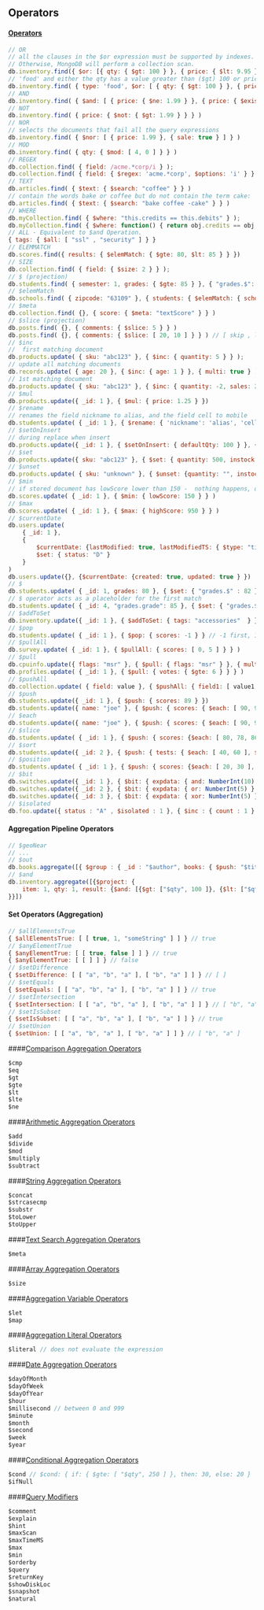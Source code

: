 Operators
-

#### [Operators](http://docs.mongodb.org/manual/reference/operator/query/)
````js
// OR
// all the clauses in the $or expression must be supported by indexes.
// Otherwise, MongoDB will perform a collection scan.
db.inventory.find({ $or: [{ qty: { $gt: 100 } }, { price: { $lt: 9.95 } } ] })
// 'food' and either the qty has a value greater than ($gt) 100 or price is less than ($lt) 9.95
db.inventory.find( { type: 'food', $or: [ { qty: { $gt: 100 } }, { price: { $lt: 9.95 } } ] } )
// AND
db.inventory.find( { $and: [ { price: { $ne: 1.99 } }, { price: { $exists: true } } ] } )
// NOT
db.inventory.find( { price: { $not: { $gt: 1.99 } } } )
// NOR
// selects the documents that fail all the query expressions
db.inventory.find( { $nor: [ { price: 1.99 }, { sale: true } ] } )
// MOD
db.inventory.find( { qty: { $mod: [ 4, 0 ] } } )
// REGEX
db.collection.find( { field: /acme.*corp/i } );
db.collection.find( { field: { $regex: 'acme.*corp', $options: 'i' } } );
// TEXT
db.articles.find( { $text: { $search: "coffee" } } )
// contain the words bake or coffee but do not contain the term cake:
db.articles.find( { $text: { $search: "bake coffee -cake" } } )
// WHERE
db.myCollection.find( { $where: "this.credits == this.debits" } );
db.myCollection.find( { $where: function() { return obj.credits == obj.debits; } } );
// ALL - Equivalent to $and Operation.
{ tags: { $all: [ "ssl" , "security" ] } }
// ELEMMATCH
db.scores.find({ results: { $elemMatch: { $gte: 80, $lt: 85 } } })
// SIZE
db.collection.find( { field: { $size: 2 } } );
// $ (projection)
db.students.find( { semester: 1, grades: { $gte: 85 } }, { "grades.$": 1 } )
// $elemMatch
db.schools.find( { zipcode: "63109" }, { students: { $elemMatch: { school: 102, age: { $gt: 10} } } } )
// $meta
db.collection.find( {}, { score: { $meta: "textScore" } } )
// $slice (projection)
db.posts.find( {}, { comments: { $slice: 5 } } )
db.posts.find( {}, { comments: { $slice: [ 20, 10 ] } } ) // [ skip , limit ]
// $inc
//  first matching document
db.products.update( { sku: "abc123" }, { $inc: { quantity: 5 } } );
// update all matching documents
db.records.update( { age: 20 }, { $inc: { age: 1 } }, { multi: true } );
// 1st matching document
db.products.update( { sku: "abc123" }, { $inc: { quantity: -2, sales: 2 } } );
// $mul
db.products.update({ _id: 1 }, { $mul: { price: 1.25 } })
// $rename
// renames the field nickname to alias, and the field cell to mobile
db.students.update( { _id: 1 }, { $rename: { 'nickname': 'alias', 'cell': 'mobile' } } )
// $setOnInsert
// during replace when insert
db.products.update({ _id: 1 }, { $setOnInsert: { defaultQty: 100 } }, { upsert: true })
// $set
db.products.update({ sku: "abc123" }, { $set: { quantity: 500, instock: true, "details.make": "ZYX" } })
// $unset
db.products.update( { sku: "unknown" }, { $unset: {quantity: "", instock: ""} } )
// $min
// if stored document has lowScore lower than 150 -  nothing happens, otherwise lowScore will set to 150
db.scores.update( { _id: 1 }, { $min: { lowScore: 150 } } )
// $max
db.scores.update( { _id: 1 }, { $max: { highScore: 950 } } )
// $currentDate
db.users.update(
    { _id: 1 },
    {
        $currentDate: {lastModified: true, lastModifiedTS: { $type: "timestamp" }},
        $set: { status: "D" }
    }
)
db.users.update({}, {$currentDate: {created: true, updated: true } })
// $
db.students.update( { _id: 1, grades: 80 }, { $set: { "grades.$" : 82 } } )
// $ operator acts as a placeholder for the first match
db.students.update( { _id: 4, "grades.grade": 85 }, { $set: { "grades.$.std" : 6 } } )
// $addToSet
db.inventory.update({ _id: 1 }, { $addToSet: { tags: "accessories"  } })
// $pop
db.students.update( { _id: 1 }, { $pop: { scores: -1 } } // -1 first, 1 last
// $pullAll
db.survey.update( { _id: 1 }, { $pullAll: { scores: [ 0, 5 ] } } )
// $pull
db.cpuinfo.update({ flags: "msr" }, { $pull: { flags: "msr" } }, { multi: true })
db.profiles.update( { _id: 1 }, { $pull: { votes: { $gte: 6 } } } )
// $pushAll
db.collection.update( { field: value }, { $pushAll: { field1: [ value1, value2, value3 ] } } );
// $push
db.students.update({ _id: 1 }, { $push: { scores: 89 } })
db.students.update({ name: "joe" }, { $push: { scores: { $each: [ 90, 92, 85 ] } } })
// $each
db.students.update({ name: "joe" }, { $push: { scores: { $each: [ 90, 92, 85 ] } } })
// $slice
db.students.update( { _id: 1 }, { $push: { scores: {$each: [ 80, 78, 86 ], $slice: -5 } } } )
// $sort
db.students.update({ _id: 2 }, { $push: { tests: { $each: [ 40, 60 ], $sort: 1 } } })
// $position
db.students.update( { _id: 1 }, { $push: { scores: {$each: [ 20, 30 ], $position: 2 } } } )
// $bit
db.switches.update({ _id: 1 }, { $bit: { expdata: { and: NumberInt(10) } } } )
db.switches.update({ _id: 2 }, { $bit: { expdata: { or: NumberInt(5) } } } )
db.switches.update({ _id: 3 }, { $bit: { expdata: { xor: NumberInt(5) } } } )
// $isolated
db.foo.update({ status : "A" , $isolated : 1 }, { $inc : { count : 1 } }, { multi: true } )
````

#### Aggregation Pipeline Operators
````js
// $geoNear
// ...
// $out
db.books.aggregate([{ $group : { _id : "$author", books: { $push: "$title" } } }, { $out : "authors" }])
// $and
db.inventory.aggregate([{$project: {
    item: 1, qty: 1, result: {$and: [{$gt: ["$qty", 100 ]}, {$lt: ["$qty", 250]}]}
}}])
````

#### Set Operators (Aggregation)
````js
// $allElementsTrue
{ $allElementsTrue: [ [ true, 1, "someString" ] ] } // true
// $anyElementTrue
{ $anyElementTrue: [ [ true, false ] ] } // true
{ $anyElementTrue: [ [ ] ] } // false
// $setDifference
{ $setDifference: [ [ "a", "b", "a" ], [ "b", "a" ] ] } // [ ]
// $setEquals
{ $setEquals: [ [ "a", "b", "a" ], [ "b", "a" ] ] } // true
// $setIntersection
{ $setIntersection: [ [ "a", "b", "a" ], [ "b", "a" ] ] } // [ "b", "a" ]
// $setIsSubset
{ $setIsSubset: [ [ "a", "b", "a" ], [ "b", "a" ] ] } // true
// $setUnion
{ $setUnion: [ [ "a", "b", "a" ], [ "b", "a" ] ] } // [ "b", "a" ]
````

####[Comparison Aggregation Operators](http://docs.mongodb.org/manual/reference/operator/aggregation-comparison/)
````js
$cmp
$eq
$gt
$gte
$lt
$lte
$ne
````

####[Arithmetic Aggregation Operators](http://docs.mongodb.org/manual/reference/operator/aggregation-arithmetic/)
````js
$add
$divide
$mod
$multiply
$subtract
````

####[String Aggregation Operators](http://docs.mongodb.org/manual/reference/operator/aggregation-string/)
````js
$concat
$strcasecmp
$substr
$toLower
$toUpper
````

####[Text Search Aggregation Operators](http://docs.mongodb.org/manual/reference/operator/aggregation-text-search/)
````js
$meta
````

####[Array Aggregation Operators](http://docs.mongodb.org/manual/reference/operator/aggregation-array/)
````js
$size
````

####[Aggregation Variable Operators](http://docs.mongodb.org/manual/reference/operator/aggregation-projection/)
````js
$let
$map
````

####[Aggregation Literal Operators](http://docs.mongodb.org/manual/reference/operator/aggregation-literal/)
````js
$literal // does not evaluate the expression
````

####[Date Aggregation Operators](http://docs.mongodb.org/manual/reference/operator/aggregation-date/)
````js
$dayOfMonth
$dayOfWeek
$dayOfYear
$hour
$millisecond // between 0 and 999
$minute
$month
$second
$week
$year
````

####[Conditional Aggregation Operators](http://docs.mongodb.org/manual/reference/operator/aggregation-conditional/)
````js
$cond // $cond: { if: { $gte: [ "$qty", 250 ] }, then: 30, else: 20 }
$ifNull
````

####[Query Modifiers](http://docs.mongodb.org/manual/reference/operator/query-modifier/)
````js
$comment
$explain
$hint
$maxScan
$maxTimeMS
$max
$min
$orderby
$query
$returnKey
$showDiskLoc
$snapshot
$natural
````
